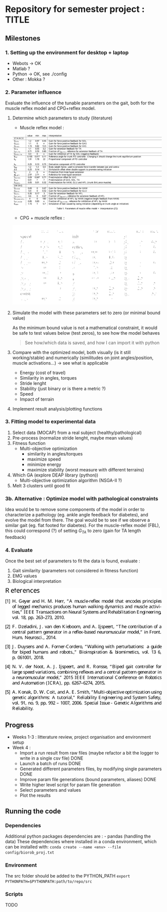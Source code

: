 # Repository for semester project : TITLE

## Milestones

### 1. Setting up the environment for desktop + laptop
- Webots -> OK
- Matlab ?
- Python  -> OK, see ./config
- Other : Mokka ?

### 2. Parameter influence
 Evaluate the influence of the tunable parameters on the gait, both for the muscle reflex model and CPG+reflex model.

1. Determine which parameters to study (literature)

	- Muscle reflex model :


	<!--![Muscle reflex model parameters [@Geyer2010AMM]](./figures/reflex_params.png)-->
	![Muscle reflex model parameters interpretation [@Geyer2010AMM]](./figures/table_param_muscle.svg)


	- CPG + muscle reflex :


	![Muscle reflex + CPG model parameters](./figures/reflex_cpg_params.png)




2. Simulate the model with these parameters set to zero (or minimal bound value)

	As the minimum bound value is not a mathematical constraint, it would be safe to test values below (test zeros), to see how the model behaves

	> See how/which data is saved, and how I can import it with python

	
3. Compare with the optimized model, both visually (is it still working/stable) and numerically (similitudes on joint angles/position, muscle activations...) -> see what is applicable
	- Energy (cost of travel)
	- Similarity in angles, torques
	- Stride lenght
	- Stability (just binary or is there a metric ?)
	- Speed
	- Impact of terrain

4. Implement result analysis/plotting functions

### 3. Fitting model to experimental data

1. Select data (MOCAP) from a real subject (healthy/pathological)
2. Pre-process (normalize stride lenght, maybe mean values)
3. Fitness function
	- Multi-objective optimization
	 	- similarity in angles/torques
	 	- maximize speed
	 	- minimize energy
	 	- maximize stability (worst measure with different terrains)
4. Which GA (explore DEAP library (python))
	- Multi-objective optimization algorithm (NSGA-II ?)
5. Melt 3 clusters until good fit

### 3b. Alternative : Optimize model with pathological constraints

Idea would be to remove some components of the model in order to characterize a pathology (eg. ankle angle feedback for diabetes), and evolve the model from there.
The goal would be to see if we observe a similar gait (eg. flat footed for diabetes).
For the muscle-reflex model (FBL), this could correspond (?) of setting $G_{TA}$ to zero  (gain for TA length feedback)

### 4. Evaluate

Once the best set of parameters to fit the data is found, evaluate :

1. Gait similarity (parameters not considered in fitness function)
2. EMG values
3. Biological interpretation

![](./figures/biblio.svg)

## Progress

- Weeks 1-3 : litterature review, project organisation and environment setup
- Week 4 : 
	- Import a run result from raw files (maybe refactor a bit the logger to write in a single csv file) DONE
	- Launch a batch of runs DONE
	- Generated different parameters files, by modifying single parameters DONE
	- Improve param file generations (bound parameters, aliases) DONE
	- Write higher level script for param file generation
	- Select parameters and values
	- Plot the results

## Running the code

### Dependencies

Additional python packages dependencies are :
	- pandas (handling the data)
These dependencies where installed in a conda environment, which can be installed with:
  `conda create --name <env> --file config/biorob_proj.txt`

### Environment

The src folder should be added to the PYTHON_PATH
`export PYTHONPATH=$PYTHONPATH:path/to/repo/src`

### Scripts
TODO
